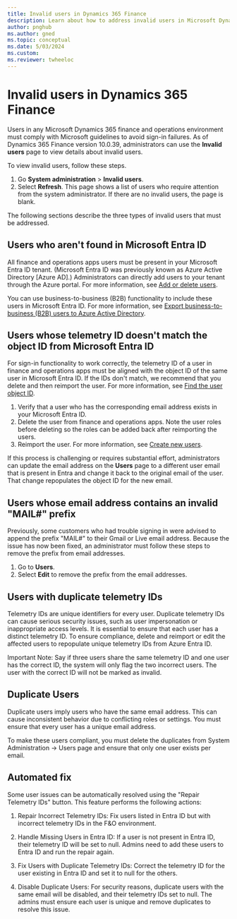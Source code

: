 ```yaml
---
title: Invalid users in Dynamics 365 Finance
description: Learn about how to address invalid users in Microsoft Dynamics 365 Finance, including outlines on different types of invalid users.
author: pnghub
ms.author: gned
ms.topic: conceptual
ms.date: 5/03/2024
ms.custom:
ms.reviewer: twheeloc
---
```


# Invalid users in Dynamics 365 Finance

Users in any Microsoft Dynamics 365 finance and operations environment must comply with Microsoft guidelines to avoid sign-in failures. As of Dynamics 365 Finance version 10.0.39, administrators can use the **Invalid users** page to view details about invalid users.

To view invalid users, follow these steps.

1. Go **System administration** \> **Invalid users**.
2. Select **Refresh**. This page shows a list of users who require attention from the system administrator. If there are no invalid users, the page is blank.

The following sections describe the three types of invalid users that must be addressed.

## Users who aren't found in Microsoft Entra ID

All finance and operations apps users must be present in your Microsoft Entra ID tenant. (Microsoft Entra ID was previously known as Azure Active Directory \[Azure AD\].) Administrators can directly add users to your tenant through the Azure portal. For more information, see [Add or delete users](/entra/fundamentals/add-users).   

You can use business-to-business (B2B) functionality to include these users in Microsoft Entra ID. For more information, see [Export business-to-business (B2B) users to Azure Active Directory](../../dev-itpro/sysadmin/implement-b2b.md).

## Users whose telemetry ID doesn't match the object ID from Microsoft Entra ID

For sign-in functionality to work correctly, the telemetry ID of a user in finance and operations apps must be aligned with the object ID of the same user in Microsoft Entra ID. If the IDs don't match, we recommend that you delete and then reimport the user. For more information, see [Find the user object ID](/partner-center/find-ids-and-domain-names#find-the-user-object-id).

1. Verify that a user who has the corresponding email address exists in your Microsoft Entra ID.
2. Delete the user from finance and operations apps. Note the user roles before deleting so the roles can be added back after reimporting the users. 
3. Reimport the user. For more information, see [Create new users](create-new-users.md).

If this process is challenging or requires substantial effort, administrators can update the email address on the **Users** page to a different user email that is present in Entra and change it back to the original email of the user. That change repopulates the object ID for the new email.

## Users whose email address contains an invalid "MAIL#" prefix

Previously, some customers who had trouble signing in were advised to append the prefix "MAIL\#" to their Gmail or Live email address. Because the issue has now been fixed, an administrator must follow these steps to remove the prefix from email addresses.

1. Go to **Users**.
2. Select **Edit** to remove the prefix from the email addresses.

## Users with duplicate telemetry IDs 

Telemetry IDs are unique identifiers for every user. Duplicate telemetry IDs can cause serious security issues, such as user impersonation or inappropriate access levels. It is essential to ensure that each user has a distinct telemetry ID. 
To ensure compliance, delete and reimport or edit the affected users to repopulate unique telemetry IDs from Azure Entra ID. 

Important Note: Say if three users share the same telemetry ID and one user has the correct ID, the system will only flag the two incorrect users. The user with the correct ID will not be marked as invalid. 

## Duplicate Users 

Duplicate users imply users who have the same email address. This can cause inconsistent behavior due to conflicting roles or settings. You must ensure that every user has a unique email address. 

To make these users compliant, you must delete the duplicates from System Administration -> Users page and ensure that only one user exists per email.

## Automated fix 

Some user issues can be automatically resolved using the "Repair Telemetry IDs" button. This feature performs the following actions: 

1. Repair Incorrect Telemetry IDs: Fix users listed in Entra ID but with incorrect telemetry IDs in the F&O environment. 

2. Handle Missing Users in Entra ID: If a user is not present in Entra ID, their telemetry ID will be set to null. Admins need to add these users to Entra ID and run the repair again. 

3. Fix Users with Duplicate Telemetry IDs: Correct the telemetry ID for the user existing in Entra ID and set it to null for the others. 

4. Disable Duplicate Users: For security reasons, duplicate users with the same email will be disabled, and their telemetry IDs set to null. The admins must ensure each user is unique and remove duplicates to resolve this issue.
